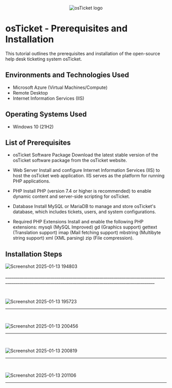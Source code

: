 <p align="center">
<img src="https://i.imgur.com/Clzj7Xs.png" alt="osTicket logo"/>
</p>

<h1>osTicket - Prerequisites and Installation</h1>
This tutorial outlines the prerequisites and installation of the open-source help desk ticketing system osTicket.<br />




<h2>Environments and Technologies Used</h2>

- Microsoft Azure (Virtual Machines/Compute)
- Remote Desktop
- Internet Information Services (IIS)

<h2>Operating Systems Used </h2>

- Windows 10</b> (21H2)

<h2>List of Prerequisites</h2>

-  osTicket Software Package
Download the latest stable version of the osTicket software package from the osTicket website.

- Web Server
Install and configure Internet Information Services (IIS) to host the osTicket web application. IIS serves as the platform for running PHP applications.

-  PHP
Install PHP (version 7.4 or higher is recommended) to enable dynamic content and server-side scripting for osTicket.

- Database
Install MySQL or MariaDB to manage and store osTicket's database, which includes tickets, users, and system configurations.

- Required PHP Extensions
Install and enable the following PHP extensions:
mysqli (MySQL Improved)
gd (Graphics support)
gettext (Translation support)
imap (Mail fetching support)
mbstring (Multibyte string support)
xml (XML parsing)
zip (File compression).



<h2>Installation Steps</h2>

![Screenshot 2025-01-13 194803](https://github.com/user-attachments/assets/8a984549-a886-47f3-b75b-c7facf0bd7f1)

<p>
  _______________________________________________________________________________________________________________________________________________________
</p>
<br />

![Screenshot 2025-01-13 195723](https://github.com/user-attachments/assets/5f469666-2b3f-4657-88e6-36cc6d97431f)


<p>

   _______________________________________________________________________________________________________________________________________________________
</p>
<br />

![Screenshot 2025-01-13 200456](https://github.com/user-attachments/assets/1e9d9dc0-8006-4400-affb-de9d3d6a85ae)

<p>

   _______________________________________________________________________________________________________________________________________________________
</p>
<br />

![Screenshot 2025-01-13 200819](https://github.com/user-attachments/assets/e01aa7c8-104f-4090-b009-72cd4364f143)

<p>

   _______________________________________________________________________________________________________________________________________________________
</p>
<br />

![Screenshot 2025-01-13 201106](https://github.com/user-attachments/assets/cc0b65d1-2f5b-4799-b951-e74511508ee5)
<p>

   _______________________________________________________________________________________________________________________________________________________
</p>
<br />

